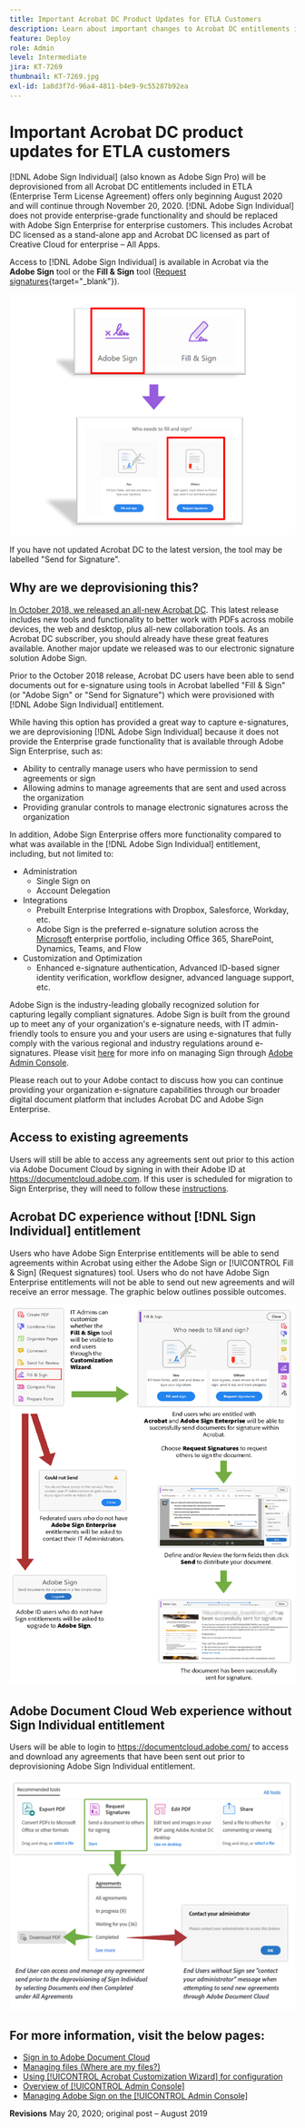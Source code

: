 ```yaml
---
title: Important Acrobat DC Product Updates for ETLA Customers
description: Learn about important changes to Acrobat DC entitlements included in ETLA (Enterprise Term License Agreement) offers beginning August 2020 through November 20, 2020
feature: Deploy
role: Admin
level: Intermediate
jira: KT-7269
thumbnail: KT-7269.jpg
exl-id: 1a8d3f7d-96a4-4811-b4e9-9c55287b92ea
---
```

# Important Acrobat DC product updates for ETLA customers

[!DNL Adobe Sign Individual] (also known as Adobe Sign Pro) will be deprovisioned from all Acrobat DC entitlements included in ETLA (Enterprise Term License Agreement) offers only beginning August 2020 and will continue through November 20, 2020. [!DNL Adobe Sign Individual] does not provide enterprise-grade functionality and should be replaced with Adobe Sign Enterprise for enterprise customers. This includes Acrobat DC licensed as a stand-alone app and Acrobat DC licensed as part of Creative Cloud for enterprise – All Apps.

Access to [!DNL Adobe Sign Individual] is available in Acrobat via the **Adobe Sign** tool or the **Fill & Sign** tool ([Request signatures](https://www.adobe.com/acrobat/online/request-signature.html){target="_blank"}).

![[!DNL Adobe Sign Individual] access in Acrobat DC](../assets/Deploy_SignEntitle1.png)

If you have not updated Acrobat DC to the latest version, the tool may be labelled "Send for Signature".

## Why are we deprovisioning this?

[In October 2018, we released an all-new Acrobat DC](https://news.adobe.com/news/news-details/2018/Adobe-Redefines-What-Is-Possible-With-PDF-With-All-New-Acrobat-DC). This latest release includes new tools and functionality to better work with PDFs across mobile devices, the web and desktop, plus all-new collaboration tools. As an Acrobat DC subscriber, you should already have these great features available. Another major update we released was to our electronic signature solution Adobe Sign.

Prior to the October 2018 release, Acrobat DC users have been able to send documents out for e-signature using tools in Acrobat labelled "Fill & Sign" (or "Adobe Sign" or "Send for Signature") which were provisioned with [!DNL Adobe Sign Individual] entitlement.

While having this option has provided a great way to capture e-signatures, we are deprovisioning [!DNL Adobe Sign Individual] because it does not provide the Enterprise grade functionality that is available through Adobe Sign Enterprise, such as:

* Ability to centrally manage users who have permission to send agreements or sign
* Allowing admins to manage agreements that are sent and used across the organization
* Providing granular controls to manage electronic signatures across the organization

In addition, Adobe Sign Enterprise offers more functionality compared to what was available in the [!DNL Adobe Sign Individual] entitlement, including, but not limited to:

* Administration
  * Single Sign on
  * Account Delegation
* Integrations
  * Prebuilt Enterprise Integrations with Dropbox, Salesforce, Workday, etc.
  * Adobe Sign is the preferred e-signature solution across the [Microsoft](https://acrobat.adobe.com/us/en/business/integrations/microsoft.html) enterprise portfolio, including Office 365, SharePoint, Dynamics, Teams, and Flow
* Customization and Optimization
  * Enhanced e-signature authentication, Advanced ID-based signer identity verification, workflow designer, advanced language support, etc.

Adobe Sign is the industry-leading globally recognized solution for capturing legally compliant signatures. Adobe Sign is built from the ground up to meet any of your organization's e-signature needs, with IT admin-friendly tools to ensure you and your users are using e-signatures that fully comply with the various regional and industry regulations around e-signatures. Please visit [here](https://helpx.adobe.com/enterprise/using/adobe-sign-for-enterprise.html) for more info on managing Sign through [Adobe Admin Console](https://helpx.adobe.com/enterprise/using/admin-console.html).

Please reach out to your Adobe contact to discuss how you can continue providing your organization e-signature capabilities through our broader digital document platform that includes Acrobat DC and Adobe Sign Enterprise.

## Access to existing agreements

Users will still be able to access any agreements sent out prior to this action via Adobe Document Cloud by signing in with their Adobe ID at https://documentcloud.adobe.com. If this user is scheduled for migration to Sign Enterprise, they will need to follow these [instructions](https://helpx.adobe.com/sign/kb/how-to-download-signed-documents---adobe-sign.html).

## Acrobat DC experience without [!DNL Sign Individual] entitlement

Users who have Adobe Sign Enterprise entitlements will be able to send agreements within Acrobat using either the Adobe Sign or [!UICONTROL Fill & Sign] (Request signatures) tool.
Users who do not have Adobe Sign Enterprise entitlements will not be able to send out new agreements and will receive an error message. The graphic below outlines possible outcomes.

![Error message for Acrobat DC experience](../assets/Deploy_SignEntitle2.png)

## Adobe Document Cloud Web experience without Sign Individual entitlement

Users will be able to login to https://documentcloud.adobe.com/ to access and download any agreements that have been sent out prior to deprovisioning Adobe Sign Individual entitlement.

![Error message for Document Cloud web experience](../assets/Deploy_SignEntitle3.png)

## For more information, visit the below pages:

* [Sign in to Adobe Document Cloud](https://helpx.adobe.com/document-cloud/help/sign-in.html) 
* [Managing files (Where are my files?)](https://helpx.adobe.com/document-cloud/help/manage-files.html)
* [Using [!UICONTROL Acrobat Customization Wizard] for configuration](https://www.adobe.com/devnet-docs/acrobatetk/tools/Wizard/WizardDC/index.html)
* [Overview of [!UICONTROL Admin Console]](https://helpx.adobe.com/enterprise/using/admin-console.html)
* [Managing Adobe Sign on the [!UICONTROL Admin Console]](https://helpx.adobe.com/enterprise/using/adobe-sign-for-enterprise.html)

**Revisions** May 20, 2020; original post – August 2019
